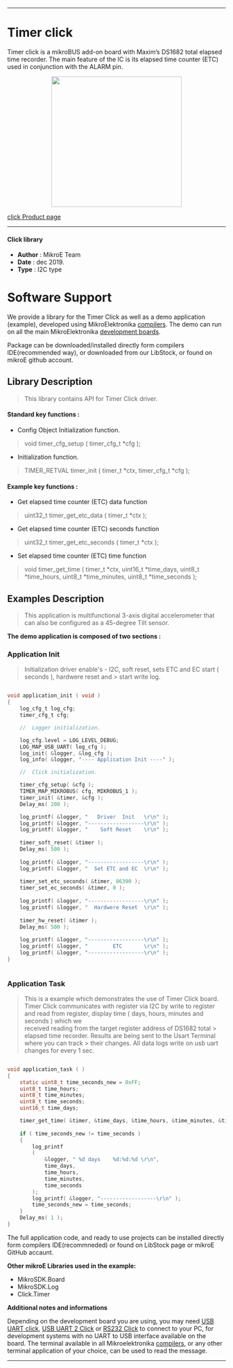 
---
# Timer click

Timer click is a mikroBUS add-on board with Maxim’s DS1682 total elapsed time recorder. The main feature of the IC is its elapsed time counter (ETC) used in conjunction with the ALARM pin.

<p align="center">
  <img src="https://download.mikroe.com/images/click_for_ide/timer_click.png" height=300px>
</p>

[click Product page](https://www.mikroe.com/timer-click)

---


#### Click library 

- **Author**        : MikroE Team
- **Date**          : dec 2019.
- **Type**          : I2C type


# Software Support

We provide a library for the Timer Click 
as well as a demo application (example), developed using MikroElektronika 
[compilers](https://shop.mikroe.com/compilers). 
The demo can run on all the main MikroElektronika [development boards](https://shop.mikroe.com/development-boards).

Package can be downloaded/installed directly form compilers IDE(recommended way), or downloaded from our LibStock, or found on mikroE github account. 

## Library Description

> This library contains API for Timer Click driver.

#### Standard key functions :

- Config Object Initialization function.
> void timer_cfg_setup ( timer_cfg_t *cfg ); 
 
- Initialization function.
> TIMER_RETVAL timer_init ( timer_t *ctx, timer_cfg_t *cfg );


#### Example key functions :

- Get elapsed time counter (ETC) data function
> uint32_t timer_get_etc_data ( timer_t *ctx );
 
- Get elapsed time counter (ETC) seconds function
> uint32_t timer_get_etc_seconds ( timer_t *ctx );

- Set elapsed time counter (ETC) time function
> void timer_get_time ( timer_t *ctx, uint16_t *time_days, uint8_t *time_hours, uint8_t *time_minutes, uint8_t *time_seconds );

## Examples Description

> This application is multifunctional 3-axis digital accelerometer that can also be configured as a 45-degree Tilt sensor.

**The demo application is composed of two sections :**

### Application Init 

> Initialization driver enable's - I2C,
> soft reset, sets ETC and EC start ( seconds ), hardwere reset and > start write log.

```c

void application_init ( void )
{
    log_cfg_t log_cfg;
    timer_cfg_t cfg;

    //  Logger initialization.

    log_cfg.level = LOG_LEVEL_DEBUG;
    LOG_MAP_USB_UART( log_cfg );
    log_init( &logger, &log_cfg );
    log_info( &logger, "---- Application Init ----" );

    //  Click initialization.

    timer_cfg_setup( &cfg );
    TIMER_MAP_MIKROBUS( cfg, MIKROBUS_1 );
    timer_init( &timer, &cfg );
    Delay_ms( 200 );

    log_printf( &logger, "   Driver  Init   \r\n" );
    log_printf( &logger, "------------------\r\n" );
    log_printf( &logger, "    Soft Reset    \r\n" );
    
    timer_soft_reset( &timer );
    Delay_ms( 500 );
    
    log_printf( &logger, "------------------\r\n" );
    log_printf( &logger, "  Set ETC and EC  \r\n" );
    
    timer_set_etc_seconds( &timer, 86390 );
    timer_set_ec_seconds( &timer, 0 );
    
    log_printf( &logger, "------------------\r\n" );
    log_printf( &logger, "  Hardwere Reset  \r\n" );
    
    timer_hw_reset( &timer );
    Delay_ms( 500 );
    
    log_printf( &logger, "------------------\r\n" );
    log_printf( &logger, "        ETC       \r\n" );
    log_printf( &logger, "------------------\r\n" );
}
  
```

### Application Task

> This is a example which demonstrates the use of Timer Click board.
> Timer Click communicates with register via I2C by write to 
> register and read from register,
> display time ( days, hours, minutes and seconds ) which we  
> received reading from the target register address of DS1682 total > elapsed time recorder.
> Results are being sent to the Usart Terminal where you can track  > their changes.
> All data logs write on usb uart changes for every 1 sec.

```c

void application_task ( )
{
    static uint8_t time_seconds_new = 0xFF;
    uint8_t time_hours;
    uint8_t time_minutes;
    uint8_t time_seconds;
    uint16_t time_days;

    timer_get_time( &timer, &time_days, &time_hours, &time_minutes, &time_seconds );
   
    if ( time_seconds_new != time_seconds )
    {
        log_printf
        ( 
            &logger, " %d days    %d:%d:%d \r\n", 
            time_days, 
            time_hours, 
            time_minutes, 
            time_seconds
        );
        log_printf( &logger, "------------------\r\n" );
        time_seconds_new = time_seconds;
    }
    Delay_ms( 1 );
}
```

The full application code, and ready to use projects can be  installed directly form compilers IDE(recommneded) or found on LibStock page or mikroE GitHub accaunt.

**Other mikroE Libraries used in the example:** 

- MikroSDK.Board
- MikroSDK.Log
- Click.Timer

**Additional notes and informations**

Depending on the development board you are using, you may need 
[USB UART click](https://shop.mikroe.com/usb-uart-click), 
[USB UART 2 Click](https://shop.mikroe.com/usb-uart-2-click) or 
[RS232 Click](https://shop.mikroe.com/rs232-click) to connect to your PC, for 
development systems with no UART to USB interface available on the board. The 
terminal available in all Mikroelektronika 
[compilers](https://shop.mikroe.com/compilers), or any other terminal application 
of your choice, can be used to read the message.



---
